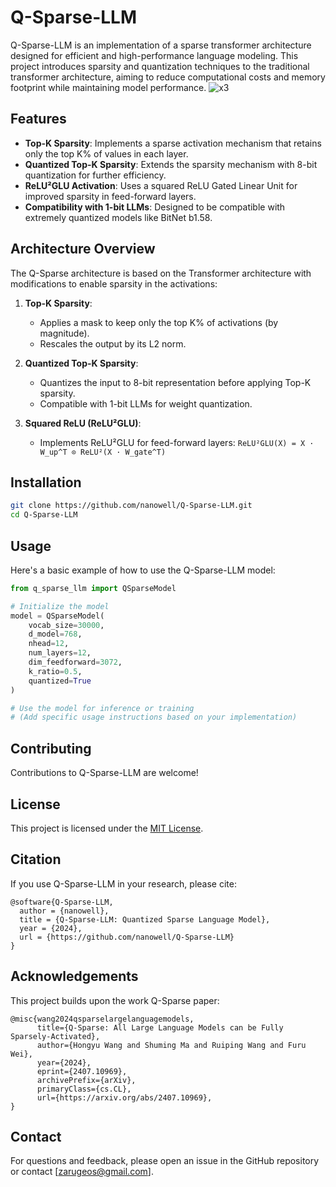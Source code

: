 # Q-Sparse-LLM

Q-Sparse-LLM is an implementation of a sparse transformer architecture designed for efficient and high-performance language modeling. This project introduces sparsity and quantization techniques to the traditional transformer architecture, aiming to reduce computational costs and memory footprint while maintaining model performance.
![x3](https://github.com/user-attachments/assets/79bb0f9e-fb25-4eb0-8899-4e497f4e34b3)

## Features

- **Top-K Sparsity**: Implements a sparse activation mechanism that retains only the top K% of values in each layer.
- **Quantized Top-K Sparsity**: Extends the sparsity mechanism with 8-bit quantization for further efficiency.
- **ReLU²GLU Activation**: Uses a squared ReLU Gated Linear Unit for improved sparsity in feed-forward layers.
- **Compatibility with 1-bit LLMs**: Designed to be compatible with extremely quantized models like BitNet b1.58.

## Architecture Overview

The Q-Sparse architecture is based on the Transformer architecture with modifications to enable sparsity in the activations:

1. **Top-K Sparsity**: 
   - Applies a mask to keep only the top K% of activations (by magnitude).
   - Rescales the output by its L2 norm.

2. **Quantized Top-K Sparsity**:
   - Quantizes the input to 8-bit representation before applying Top-K sparsity.
   - Compatible with 1-bit LLMs for weight quantization.

3. **Squared ReLU (ReLU²GLU)**:
   - Implements ReLU²GLU for feed-forward layers: `ReLU²GLU(X) = X · W_up^T ⊙ ReLU²(X · W_gate^T)`

## Installation

```bash
git clone https://github.com/nanowell/Q-Sparse-LLM.git
cd Q-Sparse-LLM
```

## Usage

Here's a basic example of how to use the Q-Sparse-LLM model:

```python
from q_sparse_llm import QSparseModel

# Initialize the model
model = QSparseModel(
    vocab_size=30000,
    d_model=768,
    nhead=12,
    num_layers=12,
    dim_feedforward=3072,
    k_ratio=0.5,
    quantized=True
)

# Use the model for inference or training
# (Add specific usage instructions based on your implementation)
```

## Contributing

Contributions to Q-Sparse-LLM are welcome!

## License

This project is licensed under the [MIT License](LICENSE).

## Citation

If you use Q-Sparse-LLM in your research, please cite:

```
@software{Q-Sparse-LLM,
  author = {nanowell},
  title = {Q-Sparse-LLM: Quantized Sparse Language Model},
  year = {2024},
  url = {https://github.com/nanowell/Q-Sparse-LLM}
}
```

## Acknowledgements

This project builds upon the work Q-Sparse paper:
```
@misc{wang2024qsparselargelanguagemodels,
      title={Q-Sparse: All Large Language Models can be Fully Sparsely-Activated}, 
      author={Hongyu Wang and Shuming Ma and Ruiping Wang and Furu Wei},
      year={2024},
      eprint={2407.10969},
      archivePrefix={arXiv},
      primaryClass={cs.CL},
      url={https://arxiv.org/abs/2407.10969}, 
}
```
## Contact

For questions and feedback, please open an issue in the GitHub repository or contact [zarugeos@gmail.com].
